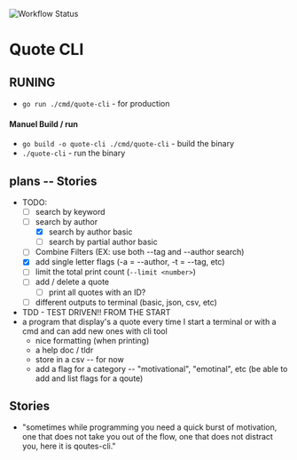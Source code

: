 ![Workflow Status](https://github.com/Calvinbullock/quote-cli/actions/workflows/go-ci.yml/badge.svg)
# Quote CLI

## RUNING
- `go run ./cmd/quote-cli` - for production

#### Manuel Build / run
- `go build -o quote-cli ./cmd/quote-cli` - build the binary
- `./quote-cli`  - run the binary

## plans -- Stories
 - TODO: 
    - [ ] search by keyword
    - [ ] search by author
        - [x] search by author basic
        - [ ] search by partial author basic
    - [ ] Combine Filters (EX: use both --tag and --author search)
    - [x] add single letter flags (-a = --author, -t = --tag, etc)
    - [ ] limit the total print count (`--limit <number>`)
    - [ ] add / delete a quote
        - [ ] print all quotes with an ID?
    - [ ] different outputs to terminal (basic, json, csv, etc)

- TDD - TEST DRIVEN!! FROM THE START
- a program that display's a quote every time I start a terminal or with a cmd and can add new ones with cli tool
    - nice formatting (when printing)
    - a help doc / tldr
    - store in a csv -- for now
    - add a flag for a category -- "motivational", "emotinal", etc (be able to add and list flags for a qoute)

## Stories
- "sometimes while programming you need a quick burst of motivation, one that does not take you out of the flow, one that does not distract you, here it is qoutes-cli."
